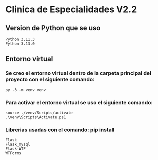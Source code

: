 # Clinica de Especialidades V2.2
## Version de Python que se uso
    Python 3.11.3
    Python 3.13.0


## Entorno virtual
### Se creo el entorno virtual dentro de la carpeta principal del proyecto con el siguiente comando:
    py -3 -m venv venv
### Para activar el entorno virtual se uso el siguiente comando:
    source ./venv/Scripts/activate
    .\venv\Scripts\Activate.ps1


### Librerias usadas con el comando: pip install
    Flask
    Flask_mysql
    Flask-WTF 
    WTForms
